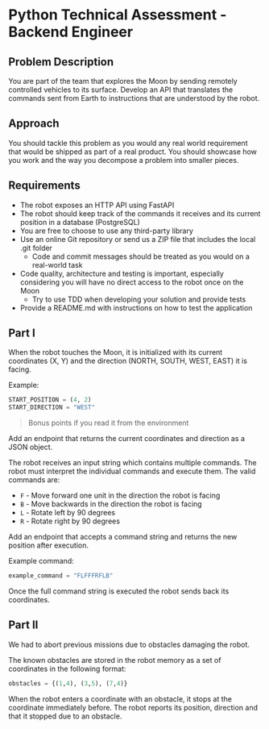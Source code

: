# Python Technical Assessment - Backend Engineer

## Problem Description

You are part of the team that explores the Moon by sending remotely controlled vehicles to its surface. Develop an API that translates the commands sent from Earth to instructions that are understood by the robot.

## Approach

You should tackle this problem as you would any real world requirement that would be shipped as part of a real product. You should showcase how you work and the way you decompose a problem into smaller pieces.

## Requirements

- The robot exposes an HTTP API using FastAPI
- The robot should keep track of the commands it receives and its current position in a database (PostgreSQL)
- You are free to choose to use any third-party library
- Use an online Git repository or send us a ZIP file that includes the local .git folder
  - Code and commit messages should be treated as you would on a real-world task
- Code quality, architecture and testing is important, especially considering you will have no direct access to the robot once on the Moon
  - Try to use TDD when developing your solution and provide tests
- Provide a README.md with instructions on how to test the application

## Part I

When the robot touches the Moon, it is initialized with its current coordinates (X, Y) and the direction (NORTH, SOUTH, WEST, EAST) it is facing.

Example:
```python
START_POSITION = (4, 2)
START_DIRECTION = "WEST"
```

> Bonus points if you read it from the environment

Add an endpoint that returns the current coordinates and direction as a JSON object.

The robot receives an input string which contains multiple commands. The robot must interpret the individual commands and execute them. The valid commands are:

- `F` - Move forward one unit in the direction the robot is facing
- `B` - Move backwards in the direction the robot is facing
- `L` - Rotate left by 90 degrees
- `R` - Rotate right by 90 degrees

Add an endpoint that accepts a command string and returns the new position after execution.

Example command:
```python
example_command = "FLFFFRFLB"
```

Once the full command string is executed the robot sends back its coordinates.

## Part II

We had to abort previous missions due to obstacles damaging the robot.

The known obstacles are stored in the robot memory as a set of coordinates in the following format:
```python
obstacles = {(1,4), (3,5), (7,4)}
```

When the robot enters a coordinate with an obstacle, it stops at the coordinate immediately before. The robot reports its position, direction and that it stopped due to an obstacle.
